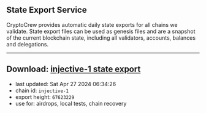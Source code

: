 ## State Export Service
CryptoCrew provides automatic daily state exports for all chains we validate. State export files can be used as genesis files and are a snapshot of the current blockchain state, including all validators, accounts, balances and delegations.

---
**Download: [injective-1 state export](https://dl-eu2.ccvalidators.com/SERVICE/injective/injective-1_export_67623229.json)**
---

- last updated: Sat Apr 27 2024 06:34:26
- chain id: `injective-1`
- export height: `67623229`
- use for: airdrops, local tests, chain recovery
